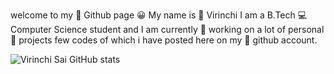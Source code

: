 welcome to my 🐙 Github page
😀 My name is 🌊 Virinchi I am a B.Tech 💻 Computer Science student and I am currently 🧰 working on a lot of personal 📁 projects few codes of which i have posted here on my 🐙 github account.

![Virinchi Sai GitHub stats](https://github-readme-stats.vercel.app/api?username=virinchisai&show_icons=true)
